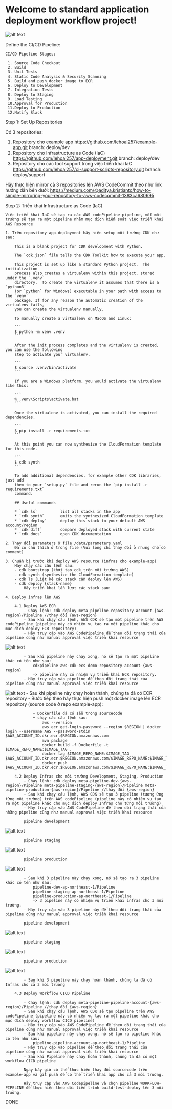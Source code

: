 
# Welcome to standard application deployment workflow project!

![alt text](./images/diagram.png)

Define the CI/CD Pipeline:

    CI/CD Pipeline Stages:

     1. Source Code Checkout
     2. Build
     3. Unit Tests
     4. Static Code Analysis & Security Scanning
     5. Build and push docker image to ECR
     6. Deploy to Development
     7. Integration Tests
     8. Deploy to Staging
     9. Load Testing
     10.Approval for Production
     11.Deploy to Production
     12.Notify Slack

Step 1: Set Up Repositories

Có 3 repositories:
 1. Repository cho example app
    https://github.com/lehoai257/example-app.git
    branch: deploy/dev
 2. Repository cho Infrastructure as Code (IaC)
    https://github.com/lehoai257/app-deployment.git
    branch: deploy/dev
 3. Repository cho các tool support trong việc triển khai IaC
    https://github.com/lehoai257/ci-support-scripts-repository.git
    branch: deploy/support

Hãy thực hiện mirror cả 3 repositories lên AWS CodeCommit theo như link hướng dẫn bên dưới:
    https://medium.com/@aditya.kristianto/how-to-simple-mirroring-your-repository-to-aws-codecommit-1383ca680695


Step 2: Triển khai Infrastructure as Code (IaC)

    Việc triển khai IaC sẽ taọ ra các AWS codePipeline pipeline, mỗi môi trường sẽ tạo ra một pipeline nhằm mục đích kiểm soát việc triển khai AWS Resource 

    1. Trên repository app-deployment hãy hiện setup môi trường CDK như sau:

        This is a blank project for CDK development with Python.

        The `cdk.json` file tells the CDK Toolkit how to execute your app.

        This project is set up like a standard Python project.  The initialization
        process also creates a virtualenv within this project, stored under the `.venv`
        directory.  To create the virtualenv it assumes that there is a `python3`
        (or `python` for Windows) executable in your path with access to the `venv`
        package. If for any reason the automatic creation of the virtualenv fails,
        you can create the virtualenv manually.

        To manually create a virtualenv on MacOS and Linux:

        ```
        $ python -m venv .venv
        ```

        After the init process completes and the virtualenv is created, you can use the following
        step to activate your virtualenv.

        ```
        $ source .venv/bin/activate
        ```

        If you are a Windows platform, you would activate the virtualenv like this:

        ```
        % .venv\Scripts\activate.bat
        ```

        Once the virtualenv is activated, you can install the required dependencies.

        ```
        $ pip install -r requirements.txt
        ```

        At this point you can now synthesize the CloudFormation template for this code.

        ```
        $ cdk synth
        ```

        To add additional dependencies, for example other CDK libraries, just add
        them to your `setup.py` file and rerun the `pip install -r requirements.txt`
        command.

        ## Useful commands

        * `cdk ls`          list all stacks in the app
        * `cdk synth`       emits the synthesized CloudFormation template
        * `cdk deploy`      deploy this stack to your default AWS account/region
        * `cdk diff`        compare deployed stack with current state
        * `cdk docs`        open CDK documentation

    2. Thay đổi parameters ở file /data/parameters.yaml
        Đã có chú thích ở trong file (Vui lòng chỉ thay đổi ở nhưng chổ có comment)

    3. Chuẩn bị trước khi deploy AWS resource (infras cho example-app)
        Hãy chạy các câu lệnh sau:
        - cdk bootstrap (khởi tạo cdk trên môi trường AWS)
        - cdk synth (synthesize the CloudFormation template)
        - cdk ls (Liệt kê các stack cần deploy lên AWS)
        - cdk deploy {stack-name}
            Hãy triển khai lần lượt các stack sau:

    4. Deploy infras lên AWS 

        4.1 Deploy AWS ECR
            - Chạy lệnh: cdk deploy meta-pipeline-repository-account-{aws-region}/Pipeline //thay đổi {aws-region}
            - Sau khi chạy câu lệnh, AWS CDK sẽ tạo môt pipeline trên AWS codePipeline (pipeline này có nhiệm vụ tạo ra một pipeline khác cho mục đích deploy ECR repository)
            - Hãy truy cập vào AWS CodePipeline để theo dõi trạng thái của pipeline cũng như manual approval việc triển khai resource
![alt text](./images/1.png)

            - Sau khi pipeline này chạy xong, nó sẽ tạo ra một pipeline khác có tên như sau:
                cdkpipeline-aws-cdk-ecs-demo-repository-account-{aws-region}
                -> pipeline này có nhiệm vụ triển khai ECR repository.
            - Hãy truy cập vào pipeline để theo dõi trạng thái của pipeline cũng như manual approval việc triển khai resource
![alt text](./images/2.png)
            - Sau khi pipeline này chạy hoàn thành, chúng ta đã có ECR repository
            - Bước tiếp theo hãy thực hiện push một docker image lên ECR repository (source code ở repo example-app):

                + Dockerfile đã có sẵn trong sourcecode
                + chạy các câu lệnh sau:
                    aws --version
                    aws ecr get-login-password --region $REGION | docker login --username AWS --password-stdin $AWS_ACCOUNT_ID.dkr.ecr.$REGION.amazonaws.com
                    mvn package
                    docker build -f Dockerfile -t $IMAGE_REPO_NAME:$IMAGE_TAG .
                    docker tag $IMAGE_REPO_NAME:$IMAGE_TAG $AWS_ACCOUNT_ID.dkr.ecr.$REGION.amazonaws.com/$IMAGE_REPO_NAME:$IMAGE_TAG
                    docker push $AWS_ACCOUNT_ID.dkr.ecr.$REGION.amazonaws.com/$IMAGE_REPO_NAME:$IMAGE_TAG

        4.2 Deploy Infras cho môi trường Development, Staging, Production 
            - Chạy lệnh: cdk deploy meta-pipeline-dev-{aws-region}/Pipeline meta-pipeline-staging-{aws-region}/Pipeline meta-pipeline-production-{aws-region}/Pipeline //thay đổi {aws-region}
            - Sau khi chạy câu lệnh, AWS CDK sẽ tạo 3 pipeline (tương ứng từng môi trường) trên AWS codePipeline (pipeline này có nhiệm vụ tạo ra một pipeline khác cho mục đích deploy Infras cho từng môi trường)
            - Hãy truy cập vào AWS CodePipeline để theo dõi trạng thái của những pipeline cũng như manual approval việc triển khai resource

            pipeline development
![alt text](./images/3.png)

            pipeline staging
![alt text](./images/4.png)

            pipeline production
![alt text](./images/5.png)

            - Sau khi 3 pipeline này chạy xong, nó sẽ tạo ra 3 pipeline khác có tên như sau:
                pipeline-dev-ap-northeast-1/Pipeline
                pipeline-staging-ap-northeast-1/Pipeline
                pipeline-production-ap-northeast-1/Pipeline
                -> 3 pipeline này có nhiệm vụ triển khai infras cho 3 môi trường.
            - Hãy truy cập vào 3 pipeline này để theo dõi trạng thái của pipeline cũng như manual approval việc triển khai resource

            pipeline development
![alt text](./images/6.png)

            pipeline staging
![alt text](./images/7.png)

            pipeline production
![alt text](./images/8.png)

            - Sau khi 3 pipeline này chạy hoàn thành, chúng ta đã có Infras cho cả 3 môi trường

        4.3 Deploy Workflow CICD Pipeline            

            - Chạy lệnh: cdk deploy meta-pipeline-pipeline-account-{aws-region}/Pipeline //thay đổi {aws-region}
            - Sau khi chạy câu lệnh, AWS CDK sẽ tạo pipeline trên AWS codePipeline (pipeline này có nhiệm vụ tạo ra một pipeline khác cho mục đích deploy workflow CICD pipeline)
            - Hãy truy cập vào AWS CodePipeline để theo dõi trạng thái của pipeline cũng như manual approval việc triển khai resource
            - Sau khi pipeline này chạy xong, nó sẽ tạo ra pipeline khác có tên như sau:
                pipeline-pipeline-account-ap-northeast-1/Pipeline
            - Hãy truy cập vào pipeline để theo dõi trạng thái của pipeline cũng như manual approval việc triển khai resource
            - Sau khi Pipeline này chạy hoàn thành, chúng ta đã có một workflow CICD pipeline

            Ngay bây giờ có thể thực hiện thay đổi sourcecode trên example-app và git push để có thể triển khai app cho cả 3 môi trường.

            Hãy truy cập vào AWS Codepipeline và chọn pipeline WORKFLOW-PIPELINE để thực hiện theo dõi tiến trình build-test-deploy lên 3 môi trường.

DONE